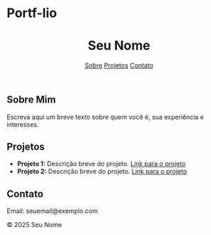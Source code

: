 # Portf-lio
<!DOCTYPE html>
<html lang="pt-br">
<head>
  <meta charset="UTF-8">
  <title>Seu Nome | Portfólio</title>
  <link rel="stylesheet" href="style.css">
</head>
<body>
  <header>
    <h1>Seu Nome</h1>
    <nav>
      <a href="#sobre">Sobre</a>
      <a href="#projetos">Projetos</a>
      <a href="#contato">Contato</a>
    </nav>
  </header>
  <main>
    <section id="sobre">
      <h2>Sobre Mim</h2>
      <p>Escreva aqui um breve texto sobre quem você é, sua experiência e interesses.</p>
    </section>
    <section id="projetos">
      <h2>Projetos</h2>
      <ul>
        <li><strong>Projeto 1:</strong> Descrição breve do projeto. <a href="#">Link para o projeto</a></li>
        <li><strong>Projeto 2:</strong> Descrição breve do projeto. <a href="#">Link para o projeto</a></li>
        <!-- Adicione mais projetos aqui -->
      </ul>
    </section>
    <section id="contato">
      <h2>Contato</h2>
      <p>Email: seuemail@exemplo.com</p>
      <!-- Você pode adicionar outros métodos de contato aqui -->
    </section>
  </main>
  <footer>
    <p>&copy; 2025 Seu Nome</p>
  </footer>
</body>
</html>

